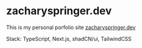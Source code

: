 # zacharyspringer.dev

This is my personal porfolio site [zacharyspringer.dev](https://zacharyspringer.dev/)

Stack: TypeScript, Next.js, shadCN/ui, TailwindCSS